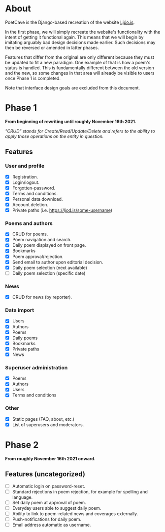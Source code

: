 # About

PoetCave is the Django-based recreation of the website [Ljóð.is](https://ljod.is).

In the first phase, we will simply recreate the website's functionality with the intent of getting it functional again. This means that we will begin by imitating arguably bad design decisions made earlier. Such decisions may then be reversed or amended in latter phases.

Features that differ from the original are only different because they must be updated to fit a new paradigm. One example of that is how a poem's status is handled. This is fundamentally different between the old version and the new, so some changes in that area will already be visible to users once Phase 1 is completed.

Note that interface design goals are excluded from this document.

# Phase 1

**From beginning of rewriting until roughly November 16th 2021.**

*"CRUD" stands for Create/Read/Update/Delete and refers to the ability to apply those operations on the entity in question.*

## Features

### User and profile
- [x] Registration.
- [x] Login/logout.
- [x] Forgotten-password.
- [x] Terms and conditions.
- [x] Personal data download.
- [x] Account deletion.
- [x] Private paths (i.e. https://ljod.is/some-username)

### Poems and authors
- [x] CRUD for poems.
- [X] Poem navigation and search.
- [x] Daily poem displayed on front page.
- [x] Bookmarks
- [x] Poem approval/rejection.
- [x] Send email to author upon editorial decision.
- [x] Daily poem selection (next available)
- [ ] Daily poem selection (specific date)

### News
- [x] CRUD for news (by reporter).

### Data import
- [x] Users
- [x] Authors
- [x] Poems
- [x] Daily poems
- [x] Bookmarks
- [x] Private paths
- [x] News

### Superuser administration
- [x] Poems
- [x] Authors
- [x] Users
- [x] Terms and conditions

### Other
- [x] Static pages (FAQ, about, etc.)
- [x] List of superusers and moderators.

# Phase 2

**From roughly November 16th 2021 onward.**

## Features (uncategorized)
- [ ] Automatic login on password-reset.
- [ ] Standard rejections in poem rejection, for example for spelling and language.
- [ ] Set daily poem at approval of poem.
- [ ] Everyday users able to suggest daily poem.
- [ ] Ability to link to poem-related news and coverages externally.
- [ ] Push-notifications for daily poem.
- [ ] Email address automatic as username.

